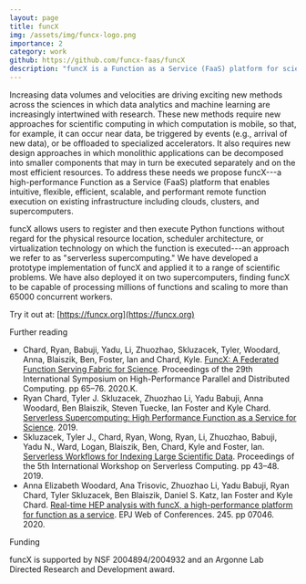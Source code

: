 ```yaml
---
layout: page
title: funcX
img: /assets/img/funcx-logo.png
importance: 2
category: work
github: https://github.com/funcx-faas/funcX
description: "funcX is a Function as a Service (FaaS) platform for science. It is designed to be applied to existing cyberinfrastructures to provide scalable, secure, and on-demand execution of scientific functions."
---
```


Increasing data volumes and velocities are driving exciting new methods across the sciences in which data analytics and 
machine learning are increasingly intertwined with research. These new methods require new approaches for scientific 
computing in which computation is mobile, so that, for example, it can occur near data, be triggered by events (e.g., arrival of 
new data), or be offloaded to specialized accelerators. It also requires new design approaches in which monolithic applications 
can be decomposed into smaller components that may in turn be executed separately and on the most efficient resources. 
To address these needs we propose funcX---a high-performance Function as a Service (FaaS) platform that enables intuitive, flexible, 
efficient, scalable, and performant remote function execution on existing infrastructure including clouds, clusters, and supercomputers. 

funcX allows users to register and then execute Python functions without regard for the physical resource location, scheduler architecture, or virtualization technology on which the function is executed---an approach we refer to as "serverless supercomputing."
We have developed a prototype implementation of funcX and applied it to a range of scientific problems. We have also deployed it on two supercomputers, finding funcX to be capable of processing millions of functions and scaling to more than 65000 concurrent workers. 

Try it out at:
[https://funcx.org](https://funcx.org)

Further reading
- Chard, Ryan, Babuji, Yadu, Li, Zhuozhao, Skluzacek, Tyler, Woodard, Anna, Blaiszik, Ben, Foster, Ian and Chard, Kyle. [FuncX: A Federated Function Serving Fabric for Science](/assets/pdf/HPDC-chard-funcx-2020.pdf). Proceedings of the 29th International Symposium on High-Performance Parallel and Distributed Computing. pp 65–76. 2020.K. 
- Ryan Chard, Tyler J. Skluzacek, Zhuozhao Li, Yadu Babuji, Anna Woodard, Ben Blaiszik, Steven Tuecke, Ian Foster and Kyle Chard. [Serverless Supercomputing: High Performance Function as a Service for Science](https://arxiv.org/abs/1908.04907). 2019.
- Skluzacek, Tyler J., Chard, Ryan, Wong, Ryan, Li, Zhuozhao, Babuji, Yadu N., Ward, Logan, Blaiszik, Ben, Chard, Kyle and Foster, Ian. [Serverless Workflows for Indexing Large Scientific Data](/assets/pdf/WOSC-skluzacek-xtract-2019.pdf). Proceedings of the 5th International Workshop on Serverless Computing. pp 43–48. 2019.
- Anna Elizabeth Woodard, Ana Trisovic, Zhuozhao Li, Yadu Babuji, Ryan Chard, Tyler Skluzacek, Ben Blaiszik, Daniel S. Katz, Ian Foster and Kyle Chard. [Real-time HEP analysis with funcX, a high-performance platform for function as a service](/assets/pdf/CHEP-woodard-funcx-2020.pdf). EPJ Web of Conferences. 245. pp 07046. 2020.

Funding

funcX is supported by NSF 2004894/2004932 and an Argonne Lab Directed Research and Development award.